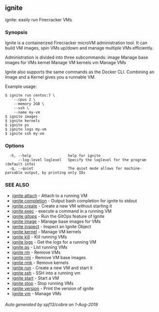 ## ignite

ignite: easily run Firecracker VMs

### Synopsis


Ignite is a containerized Firecracker microVM administration tool.
It can build VM images, spin VMs up/down and manage multiple VMs efficiently.

Administration is divided into three subcommands:
  image       Manage base images for VMs
  kernel      Manage VM kernels
  vm          Manage VMs

Ignite also supports the same commands as the Docker CLI.
Combining an Image and a Kernel gives you a runnable VM.

Example usage:

	$ ignite run centos:7 \
		--cpus 2 \
		--memory 2GB \
		--ssh \
		--name my-vm
	$ ignite images
	$ ignite kernels
	$ ignite ps
	$ ignite logs my-vm
	$ ignite ssh my-vm


### Options

```
  -h, --help                 help for ignite
      --log-level loglevel   Specify the loglevel for the program (default info)
  -q, --quiet                The quiet mode allows for machine-parsable output, by printing only IDs
```

### SEE ALSO

* [ignite attach](ignite_attach.md)	 - Attach to a running VM
* [ignite completion](ignite_completion.md)	 - Output bash completion for ignite to stdout
* [ignite create](ignite_create.md)	 - Create a new VM without starting it
* [ignite exec](ignite_exec.md)	 - execute a command in a running VM
* [ignite gitops](ignite_gitops.md)	 - Run the GitOps feature of Ignite
* [ignite image](ignite_image.md)	 - Manage base images for VMs
* [ignite inspect](ignite_inspect.md)	 - Inspect an Ignite Object
* [ignite kernel](ignite_kernel.md)	 - Manage VM kernels
* [ignite kill](ignite_kill.md)	 - Kill running VMs
* [ignite logs](ignite_logs.md)	 - Get the logs for a running VM
* [ignite ps](ignite_ps.md)	 - List running VMs
* [ignite rm](ignite_rm.md)	 - Remove VMs
* [ignite rmi](ignite_rmi.md)	 - Remove VM base images
* [ignite rmk](ignite_rmk.md)	 - Remove kernels
* [ignite run](ignite_run.md)	 - Create a new VM and start it
* [ignite ssh](ignite_ssh.md)	 - SSH into a running vm
* [ignite start](ignite_start.md)	 - Start a VM
* [ignite stop](ignite_stop.md)	 - Stop running VMs
* [ignite version](ignite_version.md)	 - Print the version of ignite
* [ignite vm](ignite_vm.md)	 - Manage VMs

###### Auto generated by spf13/cobra on 1-Aug-2019
